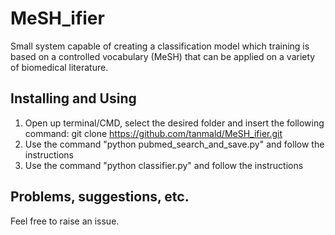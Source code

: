 # MeSH_ifier
Small system capable of creating a classification model which training is based on a controlled vocabulary (MeSH) that can be applied on a variety of biomedical literature.


## Installing and Using
  1. Open up terminal/CMD, select the desired folder and insert the following command: git clone https://github.com/tanmald/MeSH_ifier.git
  2. Use the command "python pubmed_search_and_save.py" and follow the instructions
  3. Use the command "python classifier.py" and follow the instructions
  
## Problems, suggestions, etc.
Feel free to raise an issue.
